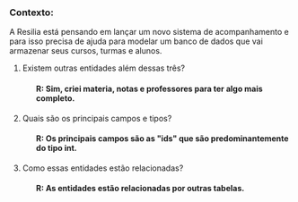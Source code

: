 <h3>Contexto:</h3>
       A Resilia está pensando em lançar um novo sistema de acompanhamento e para isso precisa de ajuda para modelar um banco de dados que vai armazenar seus cursos, turmas e alunos.
       <ol>
       <li>Existem outras entidades além dessas três?</li>
       <ol><h4>R: Sim, criei materia, notas e professores para ter algo mais completo.</h4></ol>
       <li>Quais são os principais campos e tipos?</li>
       <ol><h4>R: Os principais campos são as "ids" que são predominantemente do tipo int.</h4></ol>
       <li>Como essas entidades estão relacionadas?</li>
       <ol><h4>R: As entidades estão relacionadas por outras tabelas.</h4></ol>
       </ol>

